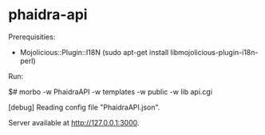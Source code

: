 phaidra-api 
===========

Prerequisities:

* Mojolicious::Plugin::I18N
(sudo apt-get install libmojolicious-plugin-i18n-perl)

Run:

$# morbo -w PhaidraAPI -w templates -w public -w lib api.cgi

[debug] Reading config file "PhaidraAPI.json".

Server available at http://127.0.0.1:3000.
